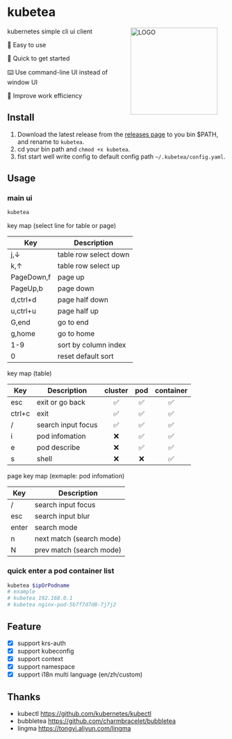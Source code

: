 # kubetea

<img src="https://github.com/flyhope/kubetea/releases/download/v0.0.8/logo.jpeg" align="right" alt="LOGO" style="width: 200px; margin-right: 20px;"> 

<p> kubernetes simple cli ui client <p>
<p> 🎈 Easy to use</p>
<p> 🚀 Quick to get started</p>
<p> ⌨️ Use command-line UI instead of window UI</p>
<p> 💫 Improve work efficiency</p>

## Install

1. Download the latest release from the [releases page](https://github.com/flyhope/kubetea/releases) to you bin $PATH, and rename to `kubetea`.
2. cd your bin path and `chmod +x kubetea`.
3. fist start well write config to default config path `~/.kubetea/config.yaml`.

## Usage

### main ui
```bash
kubetea
```

key map (select line for table or page)

| Key        | Description           | 
|------------|-----------------------|
| j,↓        | table row select down |  
| k,↑        | table row select up   |      
| PageDown,f | page up               |
| PageUp,b   | page down             |
| d,ctrl+d   | page half down        |
| u,ctrl+u   | page half up          |
| G,end      | go to end             |
| g,home     | go to home            |
| 1-9        | sort by column index  |
| 0          | reset default sort    |

key map (table)

| Key    | Description        | cluster  | pod | container |
|--------|--------------------|:--------:|:---:|:---------:|
| esc    | exit or go back    |    ✅️    | ✅️  |    ✅️     |
| ctrl+c | exit               |    ✅️    | ✅️  |    ✅️     |
| /      | search input focus |    ✅️    | ✅️  |    ✅️     |
| i      | pod infomation     |    ❌️    | ✅️  |    ✅️     |
| e      | pod describe       |    ❌️    | ✅️  |    ✅️     |
| s      | shell              |    ❌️    | ❌️  |    ✅️     |

page key map (exmaple: pod infomation)

| Key        | Description              |
|------------|--------------------------|
| /          | search input focus       |
| esc        | search input blur        |
| enter      | search mode              |
| n          | next match (search mode) |
| N          | prev match (search mode) |

### quick enter a pod container list

```bash
kubetea $ipOrPodname
# example
# kubetea 192.168.0.1
# kubetea nginx-pod-5b7f7d7d8-7j7j2
```

## Feature

- [x] support krs-auth
- [x] support kubeconfig
- [x] support context
- [x] support namespace
- [x] support i18n multi language (en/zh/custom)

## Thanks

* kubectl https://github.com/kubernetes/kubectl
* bubbletea https://github.com/charmbracelet/bubbletea
* lingma https://tongyi.aliyun.com/lingma
